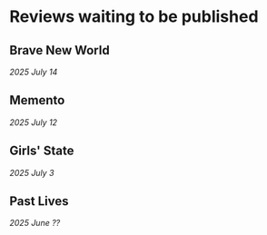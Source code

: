# Reviews waiting to be published

## Brave New World

_2025 July 14_

## Memento

_2025 July 12_

## Girls' State

_2025 July 3_

## Past Lives

_2025 June ??_
